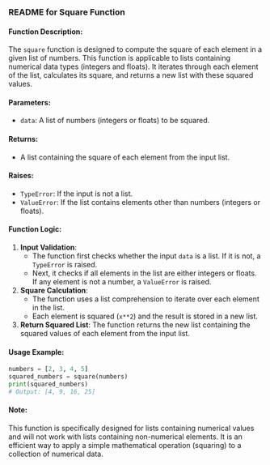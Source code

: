 ### README for Square Function

#### Function Description:
The `square` function is designed to compute the square of each element in a given list of numbers. This function is applicable to lists containing numerical data types (integers and floats). It iterates through each element of the list, calculates its square, and returns a new list with these squared values.

#### Parameters:
- `data`: A list of numbers (integers or floats) to be squared.

#### Returns:
- A list containing the square of each element from the input list.

#### Raises:
- `TypeError`: If the input is not a list.
- `ValueError`: If the list contains elements other than numbers (integers or floats).

#### Function Logic:
1. **Input Validation**: 
   - The function first checks whether the input `data` is a list. If it is not, a `TypeError` is raised.
   - Next, it checks if all elements in the list are either integers or floats. If any element is not a number, a `ValueError` is raised.
2. **Square Calculation**:
   - The function uses a list comprehension to iterate over each element in the list.
   - Each element is squared (`x**2`) and the result is stored in a new list.
3. **Return Squared List**: The function returns the new list containing the squared values of each element from the input list.

#### Usage Example:
```python
numbers = [2, 3, 4, 5]
squared_numbers = square(numbers)
print(squared_numbers)
# Output: [4, 9, 16, 25]
```

#### Note:
This function is specifically designed for lists containing numerical values and will not work with lists containing non-numerical elements. It is an efficient way to apply a simple mathematical operation (squaring) to a collection of numerical data.